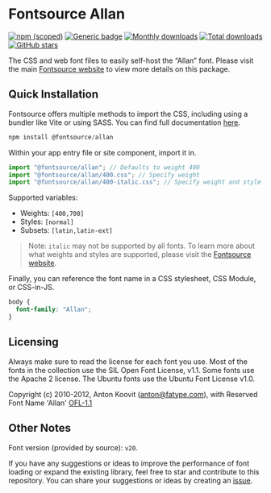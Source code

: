 # Fontsource Allan

[![npm (scoped)](https://img.shields.io/npm/v/@fontsource/allan?color=brightgreen)](https://www.npmjs.com/package/@fontsource/allan) [![Generic badge](https://img.shields.io/badge/fontsource-passing-brightgreen)](https://github.com/fontsource/fontsource) [![Monthly downloads](https://badgen.net/npm/dm/@fontsource/allan)](https://github.com/fontsource/fontsource) [![Total downloads](https://badgen.net/npm/dt/@fontsource/allan)](https://github.com/fontsource/fontsource) [![GitHub stars](https://img.shields.io/github/stars/fontsource/fontsource.svg?style=social&label=Star)](https://github.com/fontsource/fontsource/stargazers)

The CSS and web font files to easily self-host the “Allan” font. Please visit the main [Fontsource website](https://fontsource.org/fonts/allan) to view more details on this package.

## Quick Installation

Fontsource offers multiple methods to import the CSS, including using a bundler like Vite or using SASS. You can find full documentation [here](https://fontsource.org/docs/getting-started/introduction).

```javascript
npm install @fontsource/allan
```

Within your app entry file or site component, import it in.

```javascript
import "@fontsource/allan"; // Defaults to weight 400
import "@fontsource/allan/400.css"; // Specify weight
import "@fontsource/allan/400-italic.css"; // Specify weight and style
```

Supported variables:
- Weights: `[400,700]`
- Styles: `[normal]`
- Subsets: `[latin,latin-ext]`

> Note: `italic` may not be supported by all fonts. To learn more about what weights and styles are supported, please visit the [Fontsource website](https://fontsource.org/fonts/allan).

Finally, you can reference the font name in a CSS stylesheet, CSS Module, or CSS-in-JS.

```css
body {
  font-family: "Allan";
}
```

## Licensing
Always make sure to read the license for each font you use. Most of the fonts in the collection use the SIL Open Font License, v1.1. Some fonts use the Apache 2 license. The Ubuntu fonts use the Ubuntu Font License v1.0.

Copyright (c) 2010-2012, Anton Koovit (anton@fatype.com), with Reserved Font Name 'Allan'
[OFL-1.1](http://scripts.sil.org/OFL)

## Other Notes
Font version (provided by source): `v20`.

If you have any suggestions or ideas to improve the performance of font loading or expand the existing library, feel free to star and contribute to this repository. You can share your suggestions or ideas by creating an [issue](https://github.com/fontsource/fontsource/issues).
